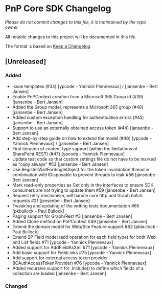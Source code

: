 # PnP Core SDK Changelog

*Please do not commit changes to this file, it is maintained by the repo owner.*

All notable changes to this project will be documented in this file.

The format is based on [Keep a Changelog](http://keepachangelog.com/en/1.0.0/).

## [Unreleased]

### Added

- Issue templates (#34) [ypcode - Yannick Plennevaux] / [jansenbe - Bert Jansen]
- Enable PnPContext creation from a Microsoft 365 Group id (#39) [jansenbe - Bert Jansen]
- Added the Group model, represents a Microsoft 365 group (#48) [jansenbe - Bert Jansen]
- Added custom exception handling for authentication errors (#45) [jansenbe - Bert Jansen]
- Support to use an externally obtained access token (#44) [jansenbe - Bert Jansen]
- Add step-by-step guide on how to extend the model (#46) [ypcode - Yannick Plennevaux] / [jansenbe - Bert Jansen]
- First iteration of content type support (within the limitations of SharePoint REST) (#47) [ypcode - Yannick Plennevaux]
- Update test code so that custom settings file do not have to be marked as "copy always" #53 [jansenbe - Bert Jansen]
- Use RegisterWaitForSingleObject for the token invalidation thread in combination with IDisposable to prevent threads to leak #56 [jansenbe - Bert Jansen]
- Mark read-only properties as Get only in the interfaces to ensure SDK consumers are not trying to update them #59 [jansenbe - Bert Jansen]
- Request retry mechanism, will handle core http and Graph batch requests #21 [jansenbe - Bert Jansen]
- Tweaking and updating of the writing tests documentation #65 [pkbullock - Paul Bullock]
- Paging support for Graph/Rest #3 [jansenbe - Bert Jansen]
- Added Clone method on PnPContext #49 [jansenbe - Bert Jansen]
- Extend the domain model for Web/Site Feature support #62 [pkbullock - Paul Bullock]
- Extend SP Field model (add operation for each field type) for both Web and List fields #71 [ypcode - Yannick Plennevaux]
- Added support for AddFieldAsXml #71 [ypcode - Yannick Plennevaux]
- Add basic support for FieldLinks #75 [ypcode - Yannick Plennevaux]
- Add support for external access token provider (IOAuthAccessTokenProvider) #76 [ypcode - Yannick Plennevaux]
- Added recursive support for .Include() to define which fields of a collection are loaded [jansenbe - Bert Jansen]

### Changed


